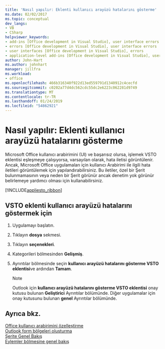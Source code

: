 ```yaml
---
title: 'Nasıl yapılır: Eklenti kullanıcı arayüzü hatalarını gösterme'
ms.date: 02/02/2017
ms.topic: conceptual
dev_langs:
- VB
- CSharp
helpviewer_keywords:
- add-ins [Office development in Visual Studio], user interface errors
- errors [Office development in Visual Studio], user interface errors
- user interfaces [Office development in Visual Studio], errors
- application-level add-ins [Office development in Visual Studio], user interface errors
author: John-Hart
ms.author: johnhart
manager: jillfra
ms.workload:
- office
ms.openlocfilehash: 466b316340f922d13ed559791d1340912c4cecfd
ms.sourcegitcommit: c0202a77d4dc562cdc55dc2e6223c062281d9749
ms.translationtype: MT
ms.contentlocale: tr-TR
ms.lasthandoff: 01/24/2019
ms.locfileid: "54862921"
---
```

# <a name="how-to-show-add-in-user-interface-errors"></a>Nasıl yapılır: Eklenti kullanıcı arayüzü hatalarını gösterme
  Microsoft Office kullanıcı arabirimini (UI) ve başarısız olursa, işlemek VSTO eklentisi eşleşmeye çalışıyorsa, varsayılan olarak, hata iletisi görüntülenir. Ancak, Microsoft Office uygulamaları için kullanıcı Arabirimi ile ilgili hata iletileri görüntülemek için yapılandırabilirsiniz. Bu iletiler, özel bir Şerit bulunmamasının veya neden bir Şerit görünür ancak denetim yok görünür belirlemeye yardımcı olması için kullanabilirsiniz.  
  
 [!INCLUDE[appliesto_ribbon](../vsto/includes/appliesto-ribbon-md.md)]  
  
## <a name="to-show-vsto-add-in-user-interface-errors"></a>VSTO eklenti kullanıcı arayüzü hatalarını göstermek için  
  
1.  Uygulamayı başlatın.  
  
2.  Tıklayın **dosya** sekmesi.  
  
3.  Tıklayın **seçenekleri**.  
  
4.  Kategorileri bölmesinden **Gelişmiş**.  
  
5.  Ayrıntılar bölmesinde seçin **kullanıcı arayüzü hatalarını gösterme VSTO eklentisi**ve ardından **Tamam**.  
  
    > [!NOTE]  
    >  Outlook için **kullanıcı arayüzü hatalarını gösterme VSTO eklentisi** onay kutusu bulunan **Geliştirici** Ayrıntılar bölümünde. Diğer uygulamalar için onay kutusunu bulunan **genel** Ayrıntılar bölümünde.  
  
## <a name="see-also"></a>Ayrıca bkz.  
 [Office kullanıcı arabirimini özelleştirme](../vsto/office-ui-customization.md)   
 [Outlook form bölgeleri oluşturma](../vsto/creating-outlook-form-regions.md)   
 [Şerite Genel Bakış](../vsto/ribbon-overview.md)   
 [Eylemler bölmesine genel bakış](../vsto/actions-pane-overview.md)  
